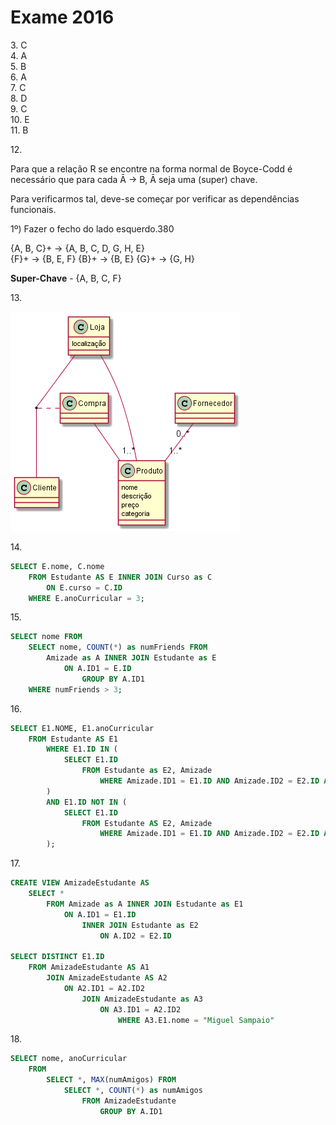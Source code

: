 # Exame 2016

3\. C  
4\. A  
5\. B  
6\. A  
7\. C  
8\. D  
9\. C  
10\. E  
11\. B  

12\.

Para que a relação R se encontre na forma normal de Boyce-Codd é necessário que para cada Ā -> B, Ā seja uma (super) chave.

Para verificarmos tal, deve-se começar por verificar as dependências funcionais.

1º) Fazer o fecho do lado esquerdo.380
    
{A, B, C}+ -> {A, B, C, D, G, H, E}  
{F}+ -> {B, E, F}
{B}+ -> {B, E} 
{G}+ -> {G, H}

**Super-Chave** - {A, B, C, F}

13\. 

![UML Scheme](13.png)

14\. 

```sql
SELECT E.nome, C.nome
    FROM Estudante AS E INNER JOIN Curso as C 
        ON E.curso = C.ID
    WHERE E.anoCurricular = 3;
```

15\.

```sql
SELECT nome FROM
    SELECT nome, COUNT(*) as numFriends FROM
        Amizade as A INNER JOIN Estudante as E
            ON A.ID1 = E.ID
                GROUP BY A.ID1
    WHERE numFriends > 3;
```

16\.

```sql
SELECT E1.NOME, E1.anoCurricular
    FROM Estudante AS E1
        WHERE E1.ID IN (
            SELECT E1.ID 
                FROM Estudante as E2, Amizade
                    WHERE Amizade.ID1 = E1.ID AND Amizade.ID2 = E2.ID AND E1.anoCurricular = E2.anoCurricular
        )
        AND E1.ID NOT IN (
            SELECT E1.ID
                FROM Estudante AS E2, Amizade
                    WHERE Amizade.ID1 = E1.ID AND Amizade.ID2 = E2.ID AND E1.anoCurricular <> E2.anoCurricular
        );
```

17\.

```sql
CREATE VIEW AmizadeEstudante AS
    SELECT *
        FROM Amizade as A INNER JOIN Estudante as E1
            ON A.ID1 = E1.ID
                INNER JOIN Estudante as E2
                    ON A.ID2 = E2.ID

SELECT DISTINCT E1.ID
    FROM AmizadeEstudante AS A1
        JOIN AmizadeEstudante AS A2
            ON A2.ID1 = A2.ID2
                JOIN AmizadeEstudante as A3
                    ON A3.ID1 = A2.ID2
                        WHERE A3.E1.nome = "Miguel Sampaio"
```

18\.

```sql
SELECT nome, anoCurricular 
    FROM
        SELECT *, MAX(numAmigos) FROM
            SELECT *, COUNT(*) as numAmigos
                FROM AmizadeEstudante 
                    GROUP BY A.ID1
```